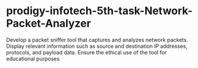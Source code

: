 # prodigy-infotech-5th-task-Network-Packet-Analyzer
Develop a packet sniffer tool that captures and analyzes network packets. Display relevant information such as source and destination IP addresses, protocols, and payload data. Ensure the ethical use of the tool for educational purposes
